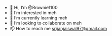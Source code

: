 - 👋 Hi, I’m @Brownie1100
- 👀 I’m interested in meh
- 🌱 I’m currently learning meh
- 💞️ I’m looking to collaborate on meh
- 📫 How to reach me srijanjaiswal97@gmail.com

<!---
Brownie1100/Brownie1100 is a ✨ special ✨ repository because its `README.md` (this file) appears on your GitHub profile.
You can click the Preview link to take a look at your changes.
--->
